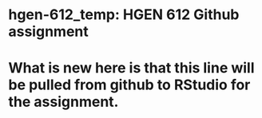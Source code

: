 # hgen-612_temp: HGEN 612 Github assignment
# What is new here is that this line will be pulled from github to RStudio for the assignment.

